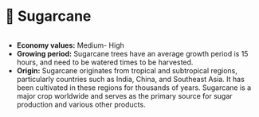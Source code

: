 # 🫧 Sugarcane

<figure><img src="../../.gitbook/assets/sugar.png" alt=""><figcaption></figcaption></figure>

* **Economy values:** Medium- High
* **Growing period:** Sugarcane trees have an average growth period is 15 hours, and need to be watered  times to be harvested.
* **Origin:** Sugarcane originates from tropical and subtropical regions, particularly countries such as India, China, and Southeast Asia. It has been cultivated in these regions for thousands of years. Sugarcane is a major crop worldwide and serves as the primary source for sugar production and various other products.
